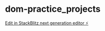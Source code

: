 # dom-practice_projects

[Edit in StackBlitz next generation editor ⚡️](https://stackblitz.com/~/github.com/LegionXT/dom-practice_projects)